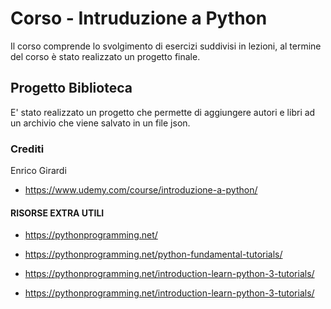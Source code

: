 # Corso - Intruduzione a Python
Il corso comprende lo svolgimento di esercizi suddivisi in lezioni,
al termine del corso è stato realizzato un progetto finale.

## Progetto Biblioteca
E' stato realizzato un progetto che permette di aggiungere autori e libri ad un archivio che viene salvato in un file json.

### Crediti
Enrico Girardi
* https://www.udemy.com/course/introduzione-a-python/

#### RISORSE EXTRA UTILI
* https://pythonprogramming.net/

* https://pythonprogramming.net/python-fundamental-tutorials/

* https://pythonprogramming.net/introduction-learn-python-3-tutorials/

* https://pythonprogramming.net/introduction-learn-python-3-tutorials/

